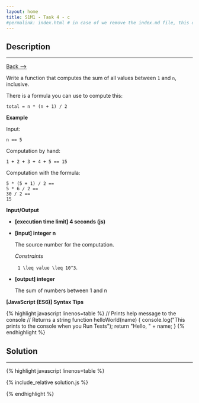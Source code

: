 ```yaml
---
layout: home
title: S1M1 - Task 4 - c
#permalink: index.html # in case of we remove the index.md file, this doc will be the index page
---
```


<div class="row">
<div class="columnStmt" markdown="1">

## Description
------

[Back --> ](../README.md)

Write a function that computes the sum of all values between `1` and `n`, inclusive.

There is a formula you can use to compute this:
```
total = n * (n + 1) / 2
```
**Example**

Input:
```
n == 5
````
Computation by hand:
```
1 + 2 + 3 + 4 + 5 == 15
```
Computation with the formula:
```
5 * (5 + 1) / 2 ==
5 * 6 / 2 ==
30 / 2 == 
15
```

**Input/Output**

* **[execution time limit] 4 seconds (js)**

* **[input] integer n**

    The source number for the computation.

    *Constraints*

    <code type='math/tex'> 1 \leq value \leq 10^3</code>.

* **[output] integer**

    The sum of numbers between 1 and n

**[JavaScript (ES6)] Syntax Tips**

{% highlight javascript linenos=table %}
// Prints help message to the console
// Returns a string
function helloWorld(name) {
    console.log("This prints to the console when you Run Tests");
    return "Hello, " + name;
}
{% endhighlight %}

</div>
<div class="columnSol" markdown="1">

## Solution
------

{% highlight javascript linenos=table %}

{% include_relative solution.js %}

{% endhighlight %}

</div>
</div>